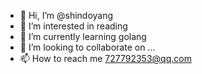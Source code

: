 - 👋 Hi, I’m @shindoyang
- 👀 I’m interested in reading
- 🌱 I’m currently learning golang
- 💞️ I’m looking to collaborate on ...
- 📫 How to reach me 727792353@qq.com

<!---
shindoyang/shindoyang is a ✨ special ✨ repository because its `README.md` (this file) appears on your GitHub profile.
You can click the Preview link to take a look at your changes.
--->
